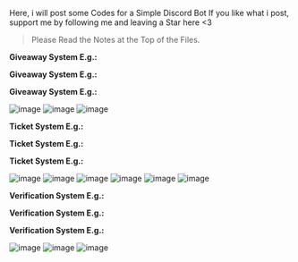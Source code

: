 Here, i will post some Codes for a Simple Discord Bot 
If you like what i post, support me by following me and leaving a Star here <3

> Please Read the Notes at the Top of the Files.

**Giveaway System E.g.:**

**Giveaway System E.g.:**

**Giveaway System E.g.:**


![image](https://user-images.githubusercontent.com/106920457/215776351-2163c8ea-2650-48fe-b49a-2dab82c2f89a.png)
![image](https://user-images.githubusercontent.com/106920457/215776360-197cb52b-adc9-4130-aa8c-2829042cfce3.png)
![image](https://user-images.githubusercontent.com/106920457/215776362-4e307050-6be0-4254-a953-e81b2d38c033.png)



**Ticket System E.g.:**

**Ticket System E.g.:**

**Ticket System E.g.:**


![image](https://user-images.githubusercontent.com/106920457/215776644-7d869759-df31-492d-9f53-ef067175e54f.png)
![image](https://user-images.githubusercontent.com/106920457/215776654-8648beed-2437-4456-81d7-9a0901f8cecf.png)
![image](https://user-images.githubusercontent.com/106920457/215776658-67008f70-4606-485e-84f4-d04bc7850217.png)
![image](https://user-images.githubusercontent.com/106920457/215776660-1331b236-3fc2-4660-98f8-8099ef8a3037.png)
![image](https://user-images.githubusercontent.com/106920457/215776669-8de0e679-68a8-491e-af76-913bdc85311f.png)
![image](https://user-images.githubusercontent.com/106920457/215776670-e3cb38a0-9666-4e76-bf32-479ab2fec2b4.png)


**Verification System E.g.:**

**Verification System E.g.:**

**Verification System E.g.:**


![image](https://user-images.githubusercontent.com/106920457/215776848-39bd20ec-7496-4321-be09-50e5a6c2a42e.png)
![image](https://user-images.githubusercontent.com/106920457/215776857-5e32b7f3-2181-473e-bf9e-2cbaff3c2a86.png)
![image](https://user-images.githubusercontent.com/106920457/215776860-7f0d8baa-1f99-41e1-bf5f-068da949fa49.png)
